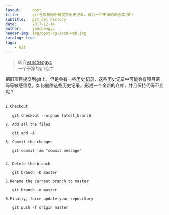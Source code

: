 ```yaml
---
layout:     post
title:      git仓库删除所有提交历史记录，成为一个干净的新仓库(转)
subtitle:   git_del history
date:       2017-12-14
author:     yanchengyc
header-img: img/post-bg-ios9-web.jpg
catalog: true
tags:
    - Git
---
```

> 转自[yanchengyc](http://blog.csdn.net/yc1022/article/details/56487680)   
>一个干净的git仓库

把旧项目提交到git上，但是会有一些历史记录，这些历史记录中可能会有项目密码等敏感信息。如何删除这些历史记录，形成一个全新的仓库，并且保持代码不变呢？  
<br>
```
1.Checkout

   git checkout --orphan latest_branch

2. Add all the files

   git add -A

3. Commit the changes

   git commit -am "commit message"


4. Delete the branch

   git branch -D master

5.Rename the current branch to master

   git branch -m master

6.Finally, force update your repository

   git push -f origin master
```
